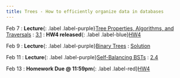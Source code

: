 ```yaml
---
title: Trees - How to efficiently organize data in databases
---
```


Feb 7
: **Lecture**{: .label .label-purple}[Tree Properties, Algorithms, and Traversals](#)
  : [3.1](#)
: **HW4 released**{: .label .label-blue}[HW4](#)

Feb 9
: **Lecture**{: .label .label-purple}[Binary Trees](#)
  : [Solution](#)

Feb 11
: **Lecture**{: .label .label-purple}[Self-Balancing BSTs](#)
  : [2.4](#)

Feb 13
: **Homework Due @ 11:59pm**{: .label .label-red}[HW4](#)
